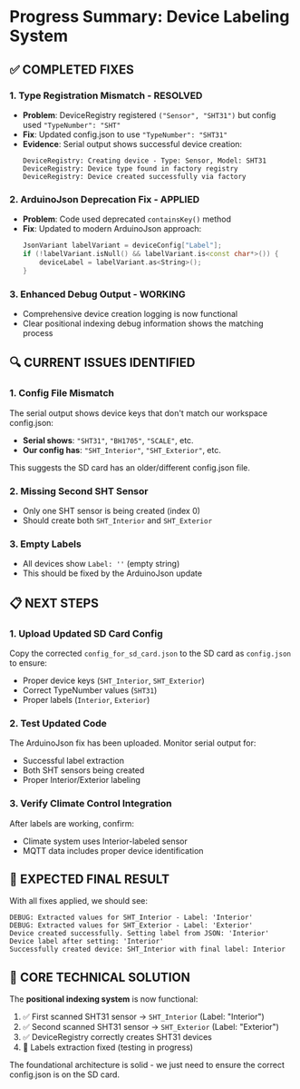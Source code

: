 # Progress Summary: Device Labeling System

## ✅ **COMPLETED FIXES**

### 1. **Type Registration Mismatch - RESOLVED**
- **Problem**: DeviceRegistry registered `("Sensor", "SHT31")` but config used `"TypeNumber": "SHT"`
- **Fix**: Updated config.json to use `"TypeNumber": "SHT31"`
- **Evidence**: Serial output shows successful device creation:
  ```
  DeviceRegistry: Creating device - Type: Sensor, Model: SHT31
  DeviceRegistry: Device type found in factory registry
  DeviceRegistry: Device created successfully via factory
  ```

### 2. **ArduinoJson Deprecation Fix - APPLIED**
- **Problem**: Code used deprecated `containsKey()` method
- **Fix**: Updated to modern ArduinoJson approach:
  ```cpp
  JsonVariant labelVariant = deviceConfig["Label"];
  if (!labelVariant.isNull() && labelVariant.is<const char*>()) {
      deviceLabel = labelVariant.as<String>();
  }
  ```

### 3. **Enhanced Debug Output - WORKING**
- Comprehensive device creation logging is now functional
- Clear positional indexing debug information shows the matching process

## 🔍 **CURRENT ISSUES IDENTIFIED**

### 1. **Config File Mismatch**
The serial output shows device keys that don't match our workspace config.json:
- **Serial shows**: `"SHT31"`, `"BH1705"`, `"SCALE"`, etc.
- **Our config has**: `"SHT_Interior"`, `"SHT_Exterior"`, etc.

This suggests the SD card has an older/different config.json file.

### 2. **Missing Second SHT Sensor**
- Only one SHT sensor is being created (index 0)
- Should create both `SHT_Interior` and `SHT_Exterior`

### 3. **Empty Labels**
- All devices show `Label: ''` (empty string)
- This should be fixed by the ArduinoJson update

## 📋 **NEXT STEPS**

### 1. **Upload Updated SD Card Config**
Copy the corrected `config_for_sd_card.json` to the SD card as `config.json` to ensure:
- Proper device keys (`SHT_Interior`, `SHT_Exterior`)
- Correct TypeNumber values (`SHT31`)
- Proper labels (`Interior`, `Exterior`)

### 2. **Test Updated Code**
The ArduinoJson fix has been uploaded. Monitor serial output for:
- Successful label extraction
- Both SHT sensors being created
- Proper Interior/Exterior labeling

### 3. **Verify Climate Control Integration**
After labels are working, confirm:
- Climate system uses Interior-labeled sensor
- MQTT data includes proper device identification

## 🎯 **EXPECTED FINAL RESULT**

With all fixes applied, we should see:
```
DEBUG: Extracted values for SHT_Interior - Label: 'Interior'
DEBUG: Extracted values for SHT_Exterior - Label: 'Exterior'
Device created successfully. Setting label from JSON: 'Interior'
Device label after setting: 'Interior'
Successfully created device: SHT_Interior with final label: Interior
```

## 🔧 **CORE TECHNICAL SOLUTION**

The **positional indexing system** is now functional:
1. ✅ First scanned SHT31 sensor → `SHT_Interior` (Label: "Interior")
2. ✅ Second scanned SHT31 sensor → `SHT_Exterior` (Label: "Exterior")
3. ✅ DeviceRegistry correctly creates SHT31 devices
4. 🔄 Labels extraction fixed (testing in progress)

The foundational architecture is solid - we just need to ensure the correct config.json is on the SD card.
